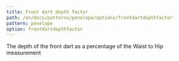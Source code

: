 ```yaml
---
title: Front dart depth factor
path: /en/docs/patterns/penelope/options/frontdartdepthfactor
pattern: penelope
option: frontdartdepthfactor
---
```


The depth of the front dart as a percentage of the Waist to Hip measurement